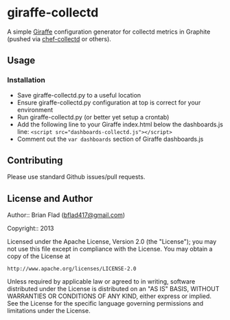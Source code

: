 # giraffe-collectd #

A simple [Giraffe](http://github.com/kenhub/giraffe) configuration generator for collectd metrics in Graphite (pushed via [chef-collectd](http://github.com/hectcastro/chef-collectd) or others).

## Usage ##

### Installation ###

* Save giraffe-collectd.py to a useful location
* Ensure giraffe-collectd.py configuration at top is correct for your environment
* Run giraffe-collectd.py (or better yet setup a crontab)
* Add the following line to your Giraffe index.html below the dashboards.js line: `<script src="dashboards-collectd.js"></script>`
* Comment out the `var dashboards` section of Giraffe dashboards.js

## Contributing ##

Please use standard Github issues/pull requests.

## License and Author ##
      
Author:: Brian Flad (<bflad417@gmail.com>)

Copyright:: 2013

Licensed under the Apache License, Version 2.0 (the "License");
you may not use this file except in compliance with the License.
You may obtain a copy of the License at

    http://www.apache.org/licenses/LICENSE-2.0

Unless required by applicable law or agreed to in writing, software
distributed under the License is distributed on an "AS IS" BASIS,
WITHOUT WARRANTIES OR CONDITIONS OF ANY KIND, either express or implied.
See the License for the specific language governing permissions and
limitations under the License.
